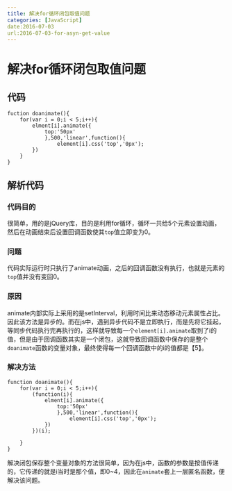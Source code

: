 ```yaml
---
title: 解决for循环闭包取值问题
categories: [JavaScript]
date:2016-07-03
url:2016-07-03-for-asyn-get-value
---
```


# 解决for循环闭包取值问题

## 代码

```
fuction doanimate(){
	for(var i = 0;i < 5;i++){
		elment[i].animate({
			top:'50px'
			},500,'linear',function(){
				element[i].css('top','0px');
		})
	}	
}

```

## 解析代码

### 代码目的

很简单，用的是jQuery库，目的是利用for循环，循环一共给5个元素设置动画，然后在动画结束后设置回调函数使其`top`值立即变为0。

### 问题

代码实际运行时只执行了animate动画，之后的回调函数没有执行，也就是元素的`top`值并没有变回0。

### 原因

animate内部实际上采用的是setInterval，利用时间比来动态移动元素属性占比。因此该方法是异步的。而在js中，遇到异步代码不是立即执行，而是先将它挂起，等同步代码执行完再执行的，这样就导致每一个`element[i].animate`取到了i的值，但是由于回调函数其实是一个闭包，这就导致回调函数中保存的是整个`doanimate`函数的变量对象，最终使得每一个回调函数中的i的值都是【5】。
### 解决方法

```
function doanimate(){
	for(var i = 0;i < 5;i++){
		(function(i){
			elment[i].animate({
				top:'50px'
				},500,'linear',function(){
					element[i].css('top','0px');
			})
		})(i);
		
	}
}
```

解决闭包保存整个变量对象的方法很简单，因为在js中，函数的参数是按值传递的，它传递的就是i当时是那个值，即0~4，因此在`animate`套上一层匿名函数，便解决该问题。